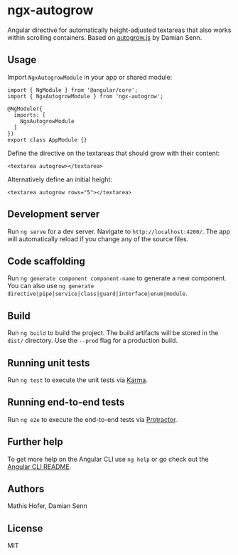 # ngx-autogrow

Angular directive for automatically height-adjusted textareas that also works within scrolling
containers. Based on [autogrow.js](https://github.com/topaxi/autogrow.js) by Damian Senn.

## Usage

Import `NgxAutogrowModule` in your app or shared module:

    import { NgModule } from '@angular/core';
    import { NgxAutogrowModule } from 'ngx-autogrow';

    @NgModule({
      imports: [
        NgxAutogrowModule
      ]
    })
    export class AppModule {}

Define the directive on the textareas that should grow with their content:

    <textarea autogrow></textarea>

Alternatively define an initial height:

    <textarea autogrow rows="5"></textarea>

## Development server

Run `ng serve` for a dev server. Navigate to `http://localhost:4200/`. The app will automatically reload if you change any of the source files.

## Code scaffolding

Run `ng generate component component-name` to generate a new component. You can also use `ng generate directive|pipe|service|class|guard|interface|enum|module`.

## Build

Run `ng build` to build the project. The build artifacts will be stored in the `dist/` directory. Use the `--prod` flag for a production build.

## Running unit tests

Run `ng test` to execute the unit tests via [Karma](https://karma-runner.github.io).

## Running end-to-end tests

Run `ng e2e` to execute the end-to-end tests via [Protractor](http://www.protractortest.org/).

## Further help

To get more help on the Angular CLI use `ng help` or go check out the [Angular CLI README](https://github.com/angular/angular-cli/blob/master/README.md).

## Authors

Mathis Hofer, Damian Senn

## License

MIT
